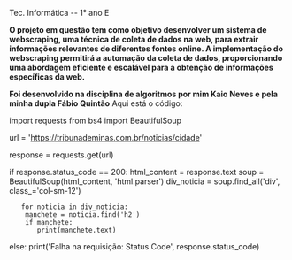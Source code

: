 Tec. Informática -- 1° ano E 

**O projeto em questão tem como objetivo desenvolver um sistema de webscraping, uma técnica de coleta de dados na web, para extrair informações relevantes de diferentes fontes online. A implementação do webscraping permitirá a automação da coleta de dados, proporcionando uma abordagem eficiente e escalável para a obtenção de informações específicas da web.**

**Foi desenvolvido na disciplina de algoritmos por mim Kaio Neves e pela minha dupla Fábio Quintão**
Aqui está o código:

import requests
from bs4 import BeautifulSoup


url = 'https://tribunademinas.com.br/noticias/cidade'


response = requests.get(url)


if response.status_code == 200:
       html_content = response.text
       soup = BeautifulSoup(html_content, 'html.parser')
       div_noticia =  soup.find_all('div', class_='col-sm-12')

       for noticia in div_noticia:
        manchete = noticia.find('h2')
        if manchete:
           print(manchete.text)
else:
       print('Falha na requisição: Status Code', response.status_code)
              
